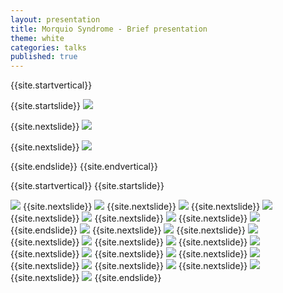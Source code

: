 ```yaml
---
layout: presentation
title: Morquio Syndrome - Brief presentation
theme: white
categories: talks
published: true
---
```


{{site.startvertical}}

{{site.startslide}}
<img src="{{site.baseurl}}/images/talks/MorquioSyndrome_BriefPresentation_Oct2015/Slide01.png"></img>

{{site.nextslide}}
<img src="{{site.baseurl}}/images/talks/MorquioSyndrome_BriefPresentation_Oct2015/Slide02.png"></img>

{{site.nextslide}}
<img src="{{site.baseurl}}/images/talks/MorquioSyndrome_BriefPresentation_Oct2015/Slide03.png"></img>

{{site.endslide}}
{{site.endvertical}}

{{site.startvertical}}
{{site.startslide}}

<img src="{{site.baseurl}}/images/talks/MorquioSyndrome_BriefPresentation_Oct2015/Slide04.png"></img>
{{site.nextslide}}
<img src="{{site.baseurl}}/images/talks/MorquioSyndrome_BriefPresentation_Oct2015/Slide05.png"></img>
{{site.nextslide}}
<img src="{{site.baseurl}}/images/talks/MorquioSyndrome_BriefPresentation_Oct2015/Slide06.png"></img>
{{site.nextslide}}
<img src="{{site.baseurl}}/images/talks/MorquioSyndrome_BriefPresentation_Oct2015/Slide07.png"></img>
{{site.nextslide}}
<img src="{{site.baseurl}}/images/talks/MorquioSyndrome_BriefPresentation_Oct2015/Slide08.png"></img>
{{site.nextslide}}
<img src="{{site.baseurl}}/images/talks/MorquioSyndrome_BriefPresentation_Oct2015/Slide09.png"></img>
{{site.nextslide}}
<img src="{{site.baseurl}}/images/talks/MorquioSyndrome_BriefPresentation_Oct2015/Slide10.png"></img>
{{site.endslide}}
<img src="{{site.baseurl}}/images/talks/MorquioSyndrome_BriefPresentation_Oct2015/Slide11.png"></img>
{{site.nextslide}}
<img src="{{site.baseurl}}/images/talks/MorquioSyndrome_BriefPresentation_Oct2015/Slide12.png"></img>
{{site.nextslide}}
<img src="{{site.baseurl}}/images/talks/MorquioSyndrome_BriefPresentation_Oct2015/Slide13.png"></img>
{{site.nextslide}}
<img src="{{site.baseurl}}/images/talks/MorquioSyndrome_BriefPresentation_Oct2015/Slide14.png"></img>
{{site.nextslide}}
<img src="{{site.baseurl}}/images/talks/MorquioSyndrome_BriefPresentation_Oct2015/Slide15.png"></img>
{{site.nextslide}}
<img src="{{site.baseurl}}/images/talks/MorquioSyndrome_BriefPresentation_Oct2015/Slide15.png"></img>
{{site.nextslide}}
<img src="{{site.baseurl}}/images/talks/MorquioSyndrome_BriefPresentation_Oct2015/Slide16.png"></img>
{{site.nextslide}}
<img src="{{site.baseurl}}/images/talks/MorquioSyndrome_BriefPresentation_Oct2015/Slide17.png"></img>
{{site.nextslide}}
<img src="{{site.baseurl}}/images/talks/MorquioSyndrome_BriefPresentation_Oct2015/Slide18.png"></img>
{{site.nextslide}}
<img src="{{site.baseurl}}/images/talks/MorquioSyndrome_BriefPresentation_Oct2015/Slide19.png"></img>
{{site.nextslide}}
<img src="{{site.baseurl}}/images/talks/MorquioSyndrome_BriefPresentation_Oct2015/Slide20.png"></img>
{{site.nextslide}}
<img src="{{site.baseurl}}/images/talks/MorquioSyndrome_BriefPresentation_Oct2015/Slide21.png"></img>
{{site.nextslide}}
<img src="{{site.baseurl}}/images/talks/MorquioSyndrome_BriefPresentation_Oct2015/Slide22.png"></img>
{{site.endslide}}
